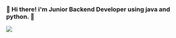 ### 👋 Hi there! i'm Junior Backend Developer using java and python. 🔭




 <img src="https://img.shields.io/badge/JavaScript-#F7DF1E?style=flat-square&logo=JavaScript&logoColor=yellow"/>
<!--
**tkddls3626/tkddls3626** is a ✨ _special_ ✨ repository because its `README.md` (this file) appears on your GitHub profile.

Here are some ideas to get you started:

- 🔭 I’m currently working on ...
- 🌱 I’m currently learning ...
- 👯 I’m looking to collaborate on ...
- 🤔 I’m looking for help with ...
- 💬 Ask me about ...
- 📫 How to reach me: ...
- 😄 Pronouns: ...
- ⚡ Fun fact: ...
-->

